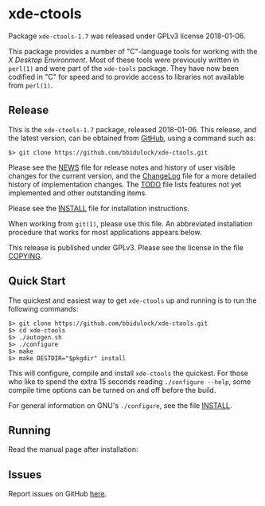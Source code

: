 [xde-ctools -- read me first file.  2018-01-06]: #

xde-ctools
===============

Package `xde-ctools-1.7` was released under GPLv3 license 2018-01-06.

This package provides a number of "C"-language tools for working with
the _X Desktop Environment_.  Most of these tools were previously
written in `perl(1)` and were part of the `xde-tools` package.  They
have now been codified in "C" for speed and to provide access to
libraries not available from `perl(1)`.


Release
-------

This is the `xde-ctools-1.7` package, released 2018-01-06.  This
release, and the latest version, can be obtained from [GitHub][1], using
a command such as:

    $> git clone https://github.com/bbidulock/xde-ctools.git

Please see the [NEWS][3] file for release notes and history of user
visible changes for the current version, and the [ChangeLog][4] file for
a more detailed history of implementation changes.  The [TODO][5] file
lists features not yet implemented and other outstanding items.

Please see the [INSTALL][7] file for installation instructions.

When working from `git(1)`, please use this file.  An abbreviated
installation procedure that works for most applications appears below.

This release is published under GPLv3.  Please see the license in the
file [COPYING][9].


Quick Start
-----------

The quickest and easiest way to get `xde-ctools` up and running is to run
the following commands:

    $> git clone https://github.com/bbidulock/xde-ctools.git
    $> cd xde-ctools
    $> ./autogen.sh
    $> ./configure
    $> make
    $> make DESTDIR="$pkgdir" install

This will configure, compile and install `xde-ctools` the quickest.  For
those who like to spend the extra 15 seconds reading `./configure
--help`, some compile time options can be turned on and off before the
build.

For general information on GNU's `./configure`, see the file
[INSTALL][7].


Running
-------

Read the manual page after installation:


Issues
------

Report issues on GitHub [here][2].



[1]: https://github.com/bbidulock/xde-ctools
[2]: https://github.com/bbidulock/xde-ctools/issues
[3]: https://github.com/bbidulock/xde-ctools/blob/1.7/NEWS
[4]: https://github.com/bbidulock/xde-ctools/blob/1.7/ChangeLog
[5]: https://github.com/bbidulock/xde-ctools/blob/1.7/TODO
[6]: https://github.com/bbidulock/xde-ctools/blob/1.7/COMPLIANCE
[7]: https://github.com/bbidulock/xde-ctools/blob/1.7/INSTALL
[8]: https://github.com/bbidulock/xde-ctools/blob/1.7/LICENSE
[9]: https://github.com/bbidulock/xde-ctools/blob/1.7/COPYING

[ vim: set ft=markdown sw=4 tw=72 nocin nosi fo+=tcqlorn spell: ]: #
